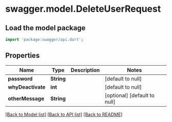 # swagger.model.DeleteUserRequest

## Load the model package
```dart
import 'package:swagger/api.dart';
```

## Properties
Name | Type | Description | Notes
------------ | ------------- | ------------- | -------------
**password** | **String** |  | [default to null]
**whyDeactivate** | **int** |  | [default to null]
**otherMessage** | **String** |  | [optional] [default to null]

[[Back to Model list]](../README.md#documentation-for-models) [[Back to API list]](../README.md#documentation-for-api-endpoints) [[Back to README]](../README.md)


